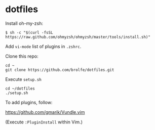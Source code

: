 dotfiles
========

Install oh-my-zsh:

```shell
$ sh -c "$(curl -fsSL https://raw.github.com/ohmyzsh/ohmyzsh/master/tools/install.sh)"
```

Add `vi-mode` list of plugins in `.zshrc`.

Clone this repo:

```shell
cd ~
git clone https://github.com/brolfe/dotfiles.git
```

Execute `setup.sh`

```shell
cd ~/dotfiles
./setup.sh
```

To add plugins, follow:

https://github.com/gmarik/Vundle.vim

(Execute `:PluginInstall` within Vim.)
